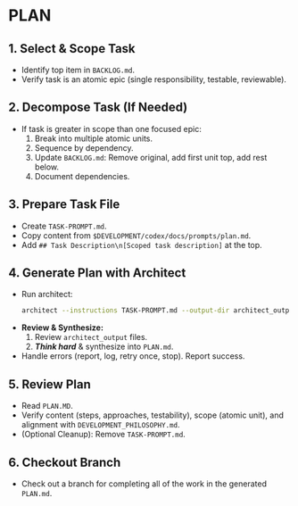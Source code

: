 # PLAN

## 1. Select & Scope Task
- Identify top item in `BACKLOG.md`.
- Verify task is an atomic epic (single responsibility, testable, reviewable).

## 2. Decompose Task (If Needed)
- If task is greater in scope than one focused epic:
    1. Break into multiple atomic units.
    2. Sequence by dependency.
    3. Update `BACKLOG.md`: Remove original, add first unit top, add rest below.
    4. Document dependencies.

## 3. Prepare Task File
- Create `TASK-PROMPT.md`.
- Copy content from `$DEVELOPMENT/codex/docs/prompts/plan.md`.
- Add `## Task Description\n[Scoped task description]` at the top.

## 4. Generate Plan with Architect
- Run architect:
    ```bash
    architect --instructions TASK-PROMPT.md --output-dir architect_output --model gemini-2.5-pro-exp-03-25 --model gemini-2.0-flash ./
    ```
- **Review & Synthesize:**
    1. Review `architect_output` files.
    2. ***Think hard*** & synthesize into `PLAN.md`.
- Handle errors (report, log, retry once, stop). Report success.

## 5. Review Plan
- Read `PLAN.MD`.
- Verify content (steps, approaches, testability), scope (atomic unit), and alignment with `DEVELOPMENT_PHILOSOPHY.md`.
- (Optional Cleanup): Remove `TASK-PROMPT.md`.

## 6. Checkout Branch
- Check out a branch for completing all of the work in the generated `PLAN.md`.

